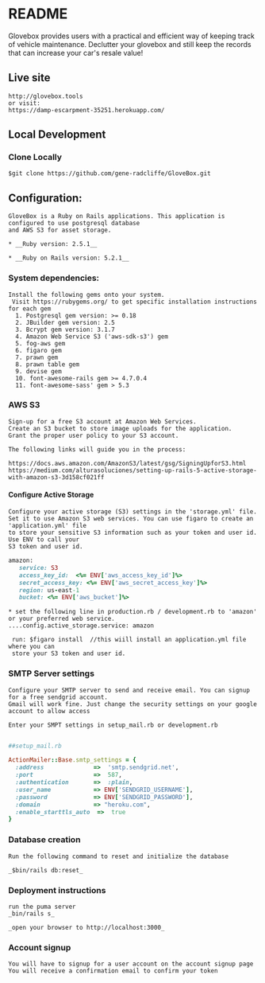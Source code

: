 # README

Glovebox provides users with a practical and efficient way of keeping track of vehicle maintenance. Declutter your glovebox and still keep the records that can increase your car's resale value!

## Live site
````
http://glovebox.tools
or visit:
https://damp-escarpment-35251.herokuapp.com/ 
````

## Local Development

### Clone Locally
````
$git clone https://github.com/gene-radcliffe/GloveBox.git
````

## Configuration: 
````
GloveBox is a Ruby on Rails applications. This application is configured to use postgresql database
and AWS S3 for asset storage.

* __Ruby version: 2.5.1__ 

* __Ruby on Rails version: 5.2.1__
````

### System dependencies:
````
Install the following gems onto your system. 
 Visit https://rubygems.org/ to get specific installation instructions for each gem
  1. Postgresql gem version: >= 0.18
  2. JBuilder gem version: 2.5
  3. Bcrypt gem version: 3.1.7
  4. Amazon Web Service S3 ('aws-sdk-s3') gem
  5. fog-aws gem
  6. figaro gem
  7. prawn gem
  8. prawn table gem
  9. devise gem
  10. font-awesome-rails gem >= 4.7.0.4
  11. font-awesome-sass' gem > 5.3

````

### AWS S3
````
Sign-up for a free S3 account at Amazon Web Services. 
Create an S3 bucket to store image uploads for the application.
Grant the proper user policy to your S3 account.

The following links will guide you in the process:

https://docs.aws.amazon.com/AmazonS3/latest/gsg/SigningUpforS3.html
https://medium.com/alturasoluciones/setting-up-rails-5-active-storage-with-amazon-s3-3d158cf021ff

````

#### Configure Active Storage
````
Configure your active storage (S3) settings in the 'storage.yml' file.
Set it to use Amazon S3 web services. You can use figaro to create an 'application.yml' file
to store your sensitive S3 information such as your token and user id. Use ENV to call your
S3 token and user id. 
````
````Ruby
amazon:
   service: S3
   access_key_id:  <%= ENV['aws_access_key_id']%>
   secret_access_key: <%= ENV['aws_secret_access_key']%> 
   region: us-east-1
   bucket: <%= ENV['aws_bucket']%>
````

````
* set the following line in production.rb / development.rb to 'amazon' or your preferred web service.
....config.active_storage.service: amazon

 run: $figaro install  //this wiill install an application.yml file where you can 
 store your S3 token and user id.
````

### SMTP Server settings
````
Configure your SMTP server to send and receive email. You can signup for a free sendgrid account.
Gmail will work fine. Just change the security settings on your google account to allow access

Enter your SMPT settings in setup_mail.rb or development.rb
 
````

````Ruby
##setup_mail.rb

ActionMailer::Base.smtp_settings = {
  :address              =>  'smtp.sendgrid.net',
  :port                 =>  587,
  :authentication       =>  :plain,
  :user_name            => ENV['SENDGRID_USERNAME'],
  :password             => ENV['SENDGRID_PASSWORD'],
  :domain               => "heroku.com",
  :enable_starttls_auto  =>  true
}
````
### Database creation
````
Run the following command to reset and initialize the database 

_$bin/rails db:reset_

````
### Deployment instructions

````
run the puma server
_bin/rails s_

_open your browser to http://localhost:3000_
````

### Account signup
````
You will have to signup for a user account on the account signup page
You will receive a confirmation email to confirm your token
````

